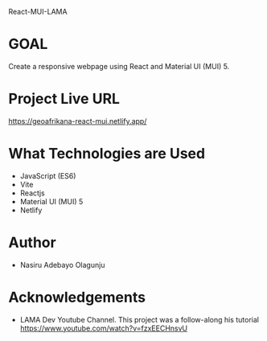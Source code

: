 React-MUI-LAMA

# GOAL
Create a responsive webpage using React and Material UI (MUI) 5.

# Project Live URL
https://geoafrikana-react-mui.netlify.app/

# What Technologies are Used
- JavaScript (ES6)
- Vite
- Reactjs
- Material UI (MUI) 5
- Netlify

# Author
- Nasiru Adebayo Olagunju

# Acknowledgements

- LAMA Dev Youtube Channel. This project was a follow-along his tutorial
https://www.youtube.com/watch?v=fzxEECHnsvU
